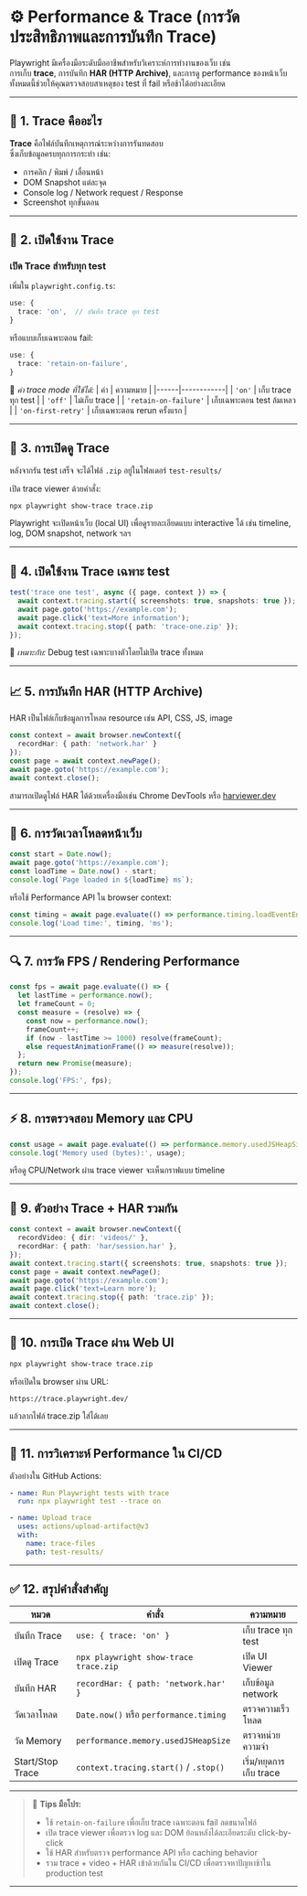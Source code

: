 # ⚙️ Performance & Trace (การวัดประสิทธิภาพและการบันทึก Trace)

Playwright มีเครื่องมือระดับมืออาชีพสำหรับวิเคราะห์การทำงานของเว็บ เช่น  
การเก็บ **trace**, การบันทึก **HAR (HTTP Archive)**, และการดู performance ของหน้าเว็บ  
ทั้งหมดนี้ช่วยให้คุณตรวจสอบสาเหตุของ test ที่ fail หรือช้าได้อย่างละเอียด

---

## 🎯 1. Trace คืออะไร

**Trace** คือไฟล์บันทึกเหตุการณ์ระหว่างการรันทดสอบ  
ซึ่งเก็บข้อมูลครบทุกการกระทำ เช่น:
- การคลิก / พิมพ์ / เลื่อนหน้า
- DOM Snapshot แต่ละจุด
- Console log / Network request / Response
- Screenshot ทุกขั้นตอน

---

## 🧰 2. เปิดใช้งาน Trace

### เปิด Trace สำหรับทุก test
เพิ่มใน `playwright.config.ts`:

```ts
use: {
  trace: 'on',  // บันทึก trace ทุก test
}
```

หรือแบบเก็บเฉพาะตอน fail:
```ts
use: {
  trace: 'retain-on-failure',
}
```

📘 *ค่า trace mode ที่ใช้ได้:*
| ค่า | ความหมาย |
|------|------------|
| `'on'` | เก็บ trace ทุก test |
| `'off'` | ไม่เก็บ trace |
| `'retain-on-failure'` | เก็บเฉพาะตอน test ล้มเหลว |
| `'on-first-retry'` | เก็บเฉพาะตอน rerun ครั้งแรก |

---

## 🧩 3. การเปิดดู Trace

หลังจากรัน test เสร็จ จะได้ไฟล์ `.zip` อยู่ในโฟลเดอร์ `test-results/`

เปิด trace viewer ด้วยคำสั่ง:
```bash
npx playwright show-trace trace.zip
```

Playwright จะเปิดหน้าเว็บ (local UI) เพื่อดูรายละเอียดแบบ interactive ได้ เช่น timeline, log, DOM snapshot, network ฯลฯ

---

## 🧭 4. เปิดใช้งาน Trace เฉพาะ test

```ts
test('trace one test', async ({ page, context }) => {
  await context.tracing.start({ screenshots: true, snapshots: true });
  await page.goto('https://example.com');
  await page.click('text=More information');
  await context.tracing.stop({ path: 'trace-one.zip' });
});
```

📘 *เหมาะกับ:* Debug test เฉพาะบางตัวโดยไม่เปิด trace ทั้งหมด

---

## 📈 5. การบันทึก HAR (HTTP Archive)

HAR เป็นไฟล์เก็บข้อมูลการโหลด resource เช่น API, CSS, JS, image

```ts
const context = await browser.newContext({
  recordHar: { path: 'network.har' }
});
const page = await context.newPage();
await page.goto('https://example.com');
await context.close();
```

สามารถเปิดดูไฟล์ HAR ได้ด้วยเครื่องมือเช่น Chrome DevTools หรือ [harviewer.dev](https://toolbox.googleapps.com/apps/har_analyzer/)

---

## 🧠 6. การวัดเวลาโหลดหน้าเว็บ

```ts
const start = Date.now();
await page.goto('https://example.com');
const loadTime = Date.now() - start;
console.log(`Page loaded in ${loadTime} ms`);
```

หรือใช้ Performance API ใน browser context:
```ts
const timing = await page.evaluate(() => performance.timing.loadEventEnd - performance.timing.navigationStart);
console.log('Load time:', timing, 'ms');
```

---

## 🔍 7. การวัด FPS / Rendering Performance

```ts
const fps = await page.evaluate(() => {
  let lastTime = performance.now();
  let frameCount = 0;
  const measure = (resolve) => {
    const now = performance.now();
    frameCount++;
    if (now - lastTime >= 1000) resolve(frameCount);
    else requestAnimationFrame(() => measure(resolve));
  };
  return new Promise(measure);
});
console.log('FPS:', fps);
```

---

## ⚡ 8. การตรวจสอบ Memory และ CPU

```ts
const usage = await page.evaluate(() => performance.memory.usedJSHeapSize);
console.log('Memory used (bytes):', usage);
```

หรือดู CPU/Network ผ่าน trace viewer จะเห็นกราฟแบบ timeline

---

## 🧾 9. ตัวอย่าง Trace + HAR รวมกัน

```ts
const context = await browser.newContext({
  recordVideo: { dir: 'videos/' },
  recordHar: { path: 'har/session.har' },
});
await context.tracing.start({ screenshots: true, snapshots: true });
const page = await context.newPage();
await page.goto('https://example.com');
await page.click('text=Learn more');
await context.tracing.stop({ path: 'trace.zip' });
await context.close();
```

---

## 🧩 10. การเปิด Trace ผ่าน Web UI

```bash
npx playwright show-trace trace.zip
```
หรือเปิดใน browser ผ่าน URL:
```
https://trace.playwright.dev/
```
แล้วลากไฟล์ trace.zip ใส่ได้เลย

---

## 🧱 11. การวิเคราะห์ Performance ใน CI/CD

ตัวอย่างใน GitHub Actions:
```yaml
- name: Run Playwright tests with trace
  run: npx playwright test --trace on

- name: Upload trace
  uses: actions/upload-artifact@v3
  with:
    name: trace-files
    path: test-results/
```

---

## ✅ 12. สรุปคำสั่งสำคัญ

| หมวด | คำสั่ง | ความหมาย |
|-------|----------|-----------|
| บันทึก Trace | `use: { trace: 'on' }` | เก็บ trace ทุก test |
| เปิดดู Trace | `npx playwright show-trace trace.zip` | เปิด UI Viewer |
| บันทึก HAR | `recordHar: { path: 'network.har' }` | เก็บข้อมูล network |
| วัดเวลาโหลด | `Date.now()` หรือ `performance.timing` | ตรวจความเร็วโหลด |
| วัด Memory | `performance.memory.usedJSHeapSize` | ตรวจหน่วยความจำ |
| Start/Stop Trace | `context.tracing.start()` / `.stop()` | เริ่ม/หยุดการเก็บ trace |

---

> 💬 **Tips มือโปร:**  
> - ใช้ `retain-on-failure` เพื่อเก็บ trace เฉพาะตอน fail ลดขนาดไฟล์  
> - เปิด trace viewer เพื่อตรวจ log และ DOM ย้อนหลังได้ละเอียดระดับ click-by-click  
> - ใช้ HAR สำหรับตรวจ performance API หรือ caching behavior  
> - รวม trace + video + HAR เข้าด้วยกันใน CI/CD เพื่อตรวจหาปัญหาช้าใน production test  

---
